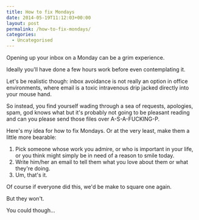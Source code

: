 ```yaml
---
title: How to fix Mondays
date: 2014-05-19T11:12:03+00:00
layout: post
permalink: /how-to-fix-mondays/
categories:
  - Uncategorised
---
```

<p>Opening up your inbox on a Monday can be a grim experience.&nbsp;</p><p>Ideally you'll have done a few hours work before even contemplating it.</p><p>Let's be realistic though: inbox avoidance is not really an option in office environments, where email is a toxic intravenous drip jacked directly into your mouse hand.</p><p>So instead, you find yourself wading through a sea of requests, apologies, spam, god knows what but it's probably not going to be pleasant reading and can you please send those files over A-S-A-FUCKING-P.</p><p>Here's my idea for how to fix Mondays. Or at the very least, make them a little more bearable:</p><ol><li>Pick someone whose work you admire, or who is important in your life, or you think might simply be in need of a reason to smile today.</li><li>Write him/her an email to tell them what you love about them or what they're doing.</li><li>Um, that's it.&nbsp;</li></ol><p>Of course if everyone did this, we'd be make to square one again.</p><p>But they won't.</p><p>You could though...</p>